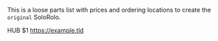 This is a loose parts list with prices and ordering locations to create the `original` SoloRolo.

HUB                    $1                    https://example.tld
